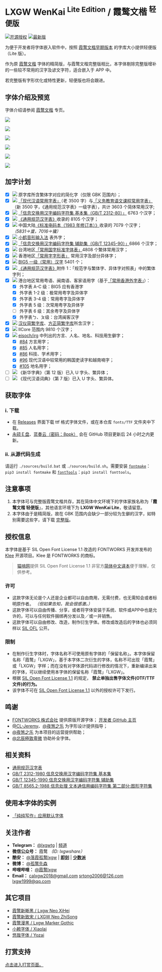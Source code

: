 # LXGW WenKai <sup>Lite Edition</sup> / 霞鹜文楷 <sup>轻便版</sup>

[![开源授权](https://img.shields.io/github/license/lxgw/LxgwWenKai-Lite?style=flat-square)](https://github.com/lxgw/LxgwWenKai-Lite)
[![最新版](https://img.shields.io/github/release/lxgw/LxgwWenKai-Lite?style=flat-square)](https://github.com/lxgw/LxgwWenKai-Lite/releases)

为便于开发者将字体嵌入软件中，按照 [霞鹜文楷早期版本](https://github.com/lxgw/LxgwWenKai/releases/v1.008) 的字库大小提供轻便版（Lite 版）。

作为原 [霞鹜文楷](https://github.com/lxgw/LxgwWenKai) 字体的精简版，与霞鹜文楷完整版相比，本字体剔除完整版增补的一些较不常用的汉字及谚文字符，适合嵌入于 APP 中。

若完整版有字形优化或特性更新，轻便版也将会跟进。

## 字体介绍及预览

字体介绍请参阅 [霞鹜文楷](https://github.com/lxgw/LxgwWenKai) 专页。

![](https://raw.githubusercontent.com/lxgw/LxgwWenkai-lite/main/documentation/wenkailite-1.png)

![](https://raw.githubusercontent.com/lxgw/LxgwWenkai-lite/main/documentation/wenkailite-2.png)

![](https://raw.githubusercontent.com/lxgw/LxgwWenkai-lite/main/documentation/wenkailite-3.png)

![](https://raw.githubusercontent.com/lxgw/LxgwWenkai-lite/main/documentation/wenkailite-4.png)

![](https://raw.githubusercontent.com/lxgw/LxgwWenkai-lite/main/documentation/wenkailite-5.png)

![](https://raw.githubusercontent.com/lxgw/LxgwWenkai-lite/main/documentation/wenkailite-6.png)

## 加字计划

- [x] ![](https://img.shields.io/badge/-%E7%AE%80-brightgreen) 原字库所含繁体字对应的简化字（仅限 GBK 范围内）；
- [x] ![](https://img.shields.io/badge/-%E7%AE%80-brightgreen) [「现代汉语常用字表」](https://github.com/NightFurySL2001/cjktables/blob/master/china/standard/xiandai_changyong.txt)（老 3500 字）与[「义务教育语文课程常用字表」](https://github.com/NightFurySL2001/cjktables/blob/master/china/standard/yiwu_jiaoyu.txt)（新 3500 字，《通用规范汉字表》一级字表），共计 3603 个简体常用汉字;
- [x] ![](https://img.shields.io/badge/-%E7%AE%80-brightgreen) [「信息交换用汉字编码字符集 基本集（GB/T 2312-80）」](https://github.com/NightFurySL2001/cjktables/blob/master/china/encoding/gb_t_2312.txt) 6763 个汉字；
- [x] ![](https://img.shields.io/badge/-%E7%AE%80-brightgreen) [《通用规范汉字表》](https://github.com/NightFurySL2001/cjktables/blob/master/china/standard/tongyong_guifan.txt)收录的 8105 个汉字；
- [x] ![](https://img.shields.io/badge/-%E7%AE%80-brightgreen)  中国大陆[《标准电码本（1983 年修订本）》](https://zi.tools/?secondary=character_set&set=GT)收录的 7079 个汉字；   *（5831→螀，7016→镵）*
- [x] ![](https://img.shields.io/badge/-%E7%AE%80-brightgreen)  [小鹤音形输入法](https://flypy.com/) 表外字；
- [x] ![](https://img.shields.io/badge/-%E7%B9%81-orange) [「信息交换用汉字编码字符集 辅助集（GB/T 12345-90）」](https://github.com/NightFurySL2001/cjktables/blob/master/china/encoding/gb_t_12345.txt)6866 个汉字；
- [x] ![](https://img.shields.io/badge/-%E7%B9%81-orange) 台湾地区[「常用国字标准字体表」](https://github.com/NightFurySL2001/cjktables/blob/master/taiwan/standard/edu_standard_1.txt)4808 个繁体常用汉字；
- [x] ![](https://img.shields.io/badge/-%E7%B9%81-orange) 香港地区[「常用字字形表」](https://github.com/NightFurySL2001/cjktables/blob/master/hong_kong/hk-changyong.txt) 常用汉字及部分异体字；
- [x] ![](https://img.shields.io/badge/-%E7%B9%81-orange) [BIG5 一级（常用）汉字](https://github.com/NightFurySL2001/cjktables/blob/master/taiwan/encoding/big5-1.txt) 5401 个；
- [x] ![](https://img.shields.io/badge/-%E7%B9%81-orange) [《通用规范汉字表》](https://zi.tools/?secondary=character_set&set=G%E9%80%9A%E8%A7%84)附件 1：「规范字与繁体字、异体字对照表」中的繁体字列；
- [x] ![](https://img.shields.io/badge/-%E7%B9%81-orange) 港台地区常用粤语、闽南语、客家语用字（基于[「常用香港外字表」](https://github.com/ichitenfont/suppchara)）：
  - [x] 外字表 A-C 级：BIG5 应有香港字
  - [x] 外字表 1-2 级：极常用粤字及异体字
  - [x] 外字表 3-4 级：常用粤字及异体字
  - [x] 外字表 5 级：次常用粤字及异体字
  - [ ] 外字表 6 级：其余粤字及异体字
  - [x] 外字表ㄅ、ㄆ级：台湾闽客汉字
- [x] ![](https://img.shields.io/badge/-%E7%AE%80%E7%B9%81-blue) [汉仪简繁字库](https://github.com/NightFurySL2001/cjktables/blob/master/china/foundry/hanyi_jianfan.txt)、[方正简繁字库](https://github.com/NightFurySL2001/cjktables/blob/master/china/foundry/fangzheng_jianfan.txt)所含汉字；
- [x] ![](https://img.shields.io/badge/-%E7%AE%80%E7%B9%81-blue) IICore 范围内 9810 个汉字；
- [x] ![](https://img.shields.io/badge/-%E7%AE%80%E7%B9%81-blue) [eisoch/irg](https://github.com/eisoch/irg/) 中列出的方言、人名、地名、科技用生僻字； 
  - [x] [#84](https://github.com/eisoch/irg/issues/84) 方言用字；
  - [x] [#85](https://github.com/eisoch/irg/issues/85) 人名用字；
  - [x] [#86](https://github.com/eisoch/irg/issues/86) 科技、学术用字；
  - [x] [#96](https://github.com/eisoch/irg/issues/96) 现代汉语中较常用的韩国吏读字和越南喃字；
  - [x] [#105](https://github.com/eisoch/irg/issues/105) 地名用字；  
- [ ] ![](https://img.shields.io/badge/-%E7%AE%80%E7%B9%81-blue) 《新华字典》（第 12 版）已入 U 字头、繁异体； 
- [ ] ![](https://img.shields.io/badge/-%E7%AE%80%E7%B9%81-blue) 《现代汉语词典》（第 7 版）已入 U 字头、繁异体。

## 获取字体

### ⅰ. 下载

- 在 [Releases](https://github.com/lxgw/LxgwWenKai-Lite/releases) 界面下载 ttf 格式字体文件，或在本仓库 `fonts/TTF` 文件夹中下载。
- [永硕Ｅ盘](http://lxgw.ysepan.com/)、[蓝奏云（密码：8ppk）](https://lxgw.lanzoui.com/b0cqwpt3i) 会在 GitHub 项目更新后 24 小时之内更新。

### ⅱ. 从源代码生成

请运行 `./sources/build.bat` 或 `./sources/build.sh`。需要安装 [`fontmake`](https://github.com/googlefonts/fontmake)：`pip3 install fontmake` 和 [`fontTools`](https://github.com/fonttools/fonttools)：`pip3 install fonttools`。

## 注意事项

1. 本字体可与完整版霞鹜文楷共存，其在简体中文环境下的字体家族名称为「**霞鹜文楷 轻便版**」，其他语言环境下为 **LXGW WenKai Lite**，敬请留意。
2. 本字体由于是精简版，故在 GBK 范围内会缺少一部分较为生僻的汉字，如特别需要这些字，请下载 [完整版](https://github.com/lxgw/LxgwWenKai)。

## 授权信息

本字体是基于 SIL Open Font License 1.1 改造的 FONTWORKS 开发并发布的 [Klee](https://github.com/fontworks-fonts/Klee) 开源项目。Klee 是 FONTWORKS 的商标。

> [猫啃网](https://www.maoken.com/)提供 SIL Open Font License 1.1 非官方[简体中文译本](https://www.maoken.com/ofl)便于理解，仅供参考。

### 许可

- 这款字体无论是个人还是企业都可以自由商用，无需付费，也无需知会或者标明原作者。 *（但如果告知，我会很感激。）*
- 这款字体可以自由传播、分享，或者将字体安装于系统、软件或APP中也是允许的，可以与任何软件捆绑再分发以及／或一并销售。
- 这款字体可以自由修改、改造，制作衍生字体。修改或改造后的字体也必须同样以 [SIL OFL](https://scripts.sil.org/OFL) 公开。

### 限制

- 在制作衍生字体时，字体名称不可使用原有字体的「保留名称」。本字体保留名称「霞鹜」「LXGW」，基于本字体二次衍生的字体，名称不可出现「霞鹜」或「LXGW」字样；而在没有对字体源代码进行修改的情况下，重新编译出来的字体，可以继续使用本字体的保留名称「霞鹜」「LXGW」。
- 根据 [SIL Open Font License 1.1](https://scripts.sil.org/OFL) 的规定， **禁止单独出售字体文件(OTF/TTF文件)的行为。**
- 该字体不可在 [SIL Open Font License 1.1](https://scripts.sil.org/OFL) 以外的授权许可下发行。

## 鸣谢

- [FONTWORKS 株式会社](http://fontworks.co.jp) 提供原版开源字体； [开发者 GitHub 主页](https://github.com/fontworks-fonts/)
- [@CL-Jeremy](https://github.com/CL-Jeremy)、[@夜煞之乐](https://github.com/NightFurySL2001) 为字形设计提供指导；
- [@夜煞之乐](https://github.com/NightFurySL2001) 为本项目的运营提供帮助；
- [@北辰極致卑微](https://weibo.com/u/5327681980?) 协助补全字体。

## 相关资料
- [通用规范汉字表](http://www.moe.gov.cn/jyb_sjzl/ziliao/A19/201306/t20130601_186002.html)
- [GB/T 2312-1980 信息交换用汉字编码字符集 基本集](https://openstd.samr.gov.cn/bzgk/gb/newGbInfo?hcno=5664A728BD9D523DE3B99BC37AC7A2CC)
- [GB/T 12345-1990 信息交换用汉字编码字符集 辅助集](https://openstd.samr.gov.cn/bzgk/gb/newGbInfo?hcno=90394D2B4115D9291C825A7651AEFE4B)
- [GB/T 8565.2-1988 信息处理 文本通信用编码字符集 第二部分:图形字符集](https://openstd.samr.gov.cn/bzgk/gb/newGbInfo?hcno=90394D2B4115D9291C825A7651AEFE4B)

## 使用本字体的实例

- [「纯纯写作」应用默认字体](https://a.app.qq.com/o/simple.jsp?pkgname=com.drakeet.purewriter&channel=0002160650432d595942&fromcase=60001)

## 关注作者

- **Telegram：** [@lxgwtg](https://t.me/lxgwtg) | [频道](https://t.me/lxgwandroidfont)
- **微信公众号：** 霞鹜 *（ID: lxgwshare）*
- **酷安：** [@落霞孤鹜lxgw](https://www.coolapk.com/u/633884) | [**即刻**](https://m.okjike.com/users/2e826735-48e6-46c5-b0c2-278cb1853b54?ref=PROFILE_CARD&source=user_card&s=eyJ1IjoiNWVlMzkwZGRkNWNhNTgwMDE3NjljZjFiIiwiZCI6MX0%3D&utm_source=create_card) | [**少数派**](https://sspai.com/u/ng008g7q)
- **微博：** [@孤鹜先森](https://weibo.com/6624339726)
- **哔哩哔哩：** [@霞鹜lxgw](https://space.bilibili.com/3461565661579301)
- **Email：** calxgw2018@gmail.com srtong2006@126.com lxgw1999@qq.com

## 其它项目

- [霞鹜新晰黑 / Lxgw Neo XiHei](https://github.com/lxgw/LxgwNeoXiHei)
- [霞鹜新致宋 / LXGW Neo ZhiSong](https://github.com/lxgw/LxgwNeoZhiSong)
- [霞鹜漫黑 / Lxgw Marker Gothic](https://github.com/lxgw/LxgwMarkerGothic)
- [小赖字体 / Xiaolai](https://github.com/lxgw/kose-font)
- [悠哉字体 / Yozai](https://github.com/lxgw/yozai-font)

## 打赏支持

[点击进入打赏页面。](https://github.com/lxgw/lxgw/blob/main/Donate.md)
